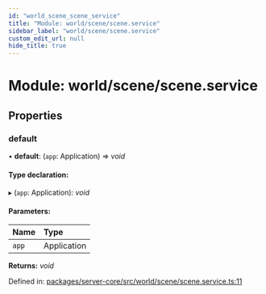 ```yaml
---
id: "world_scene_scene_service"
title: "Module: world/scene/scene.service"
sidebar_label: "world/scene/scene.service"
custom_edit_url: null
hide_title: true
---
```


# Module: world/scene/scene.service

## Properties

### default

• **default**: (`app`: Application) => *void*

#### Type declaration:

▸ (`app`: Application): *void*

#### Parameters:

Name | Type |
:------ | :------ |
`app` | Application |

**Returns:** *void*

Defined in: [packages/server-core/src/world/scene/scene.service.ts:11](https://github.com/xr3ngine/xr3ngine/blob/77d12cea0/packages/server-core/src/world/scene/scene.service.ts#L11)
